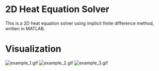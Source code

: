 # 2D Heat Equation Solver
This is a 2D heat equation solver using implicit finite difference method, written in MATLAB.

# Visualization
![example_1.gif](/animations/example_1.gif?raw=true)
![example_2.gif](/animations/example_2.gif?raw=true)
![example_3.gif](/animations/example_3.gif?raw=true)
